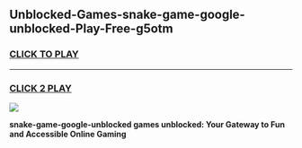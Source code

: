 
## Unblocked-Games-snake-game-google-unblocked-Play-Free-g5otm
<h3>
<a href="https://premium76.site?title=snake-game-google-unblocked&ref=10A">CLICK TO PLAY</a></h3>
<hr>

<h3>
<a href="https://premium76.site?title=snake-game-google-unblocked&ref=10A">CLICK 2 PLAY</a>
  
</h3>

<a href="https://premium76.site?title=snake-game-google-unblocked&ref=10A"><img src="https://clearcache.store/games.png"></a>


**snake-game-google-unblocked games unblocked: Your Gateway to Fun and Accessible Online Gaming**
